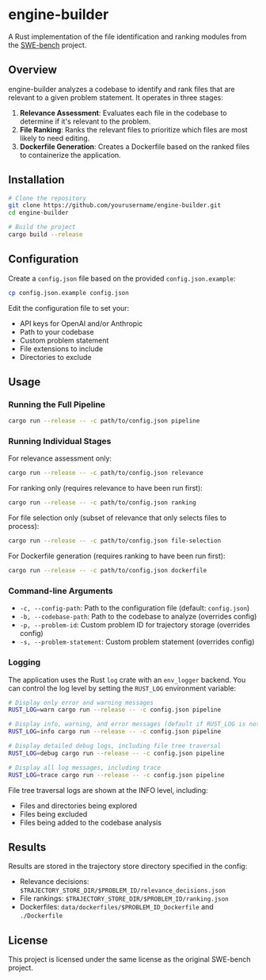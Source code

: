 # engine-builder

A Rust implementation of the file identification and ranking modules from the [SWE-bench](https://github.com/princeton-nlp/SWE-bench) project.

## Overview

engine-builder analyzes a codebase to identify and rank files that are relevant to a given problem statement. It operates in three stages:

1. **Relevance Assessment**: Evaluates each file in the codebase to determine if it's relevant to the problem.
2. **File Ranking**: Ranks the relevant files to prioritize which files are most likely to need editing.
3. **Dockerfile Generation**: Creates a Dockerfile based on the ranked files to containerize the application.

## Installation

```bash
# Clone the repository
git clone https://github.com/yourusername/engine-builder.git
cd engine-builder

# Build the project
cargo build --release
```

## Configuration

Create a `config.json` file based on the provided `config.json.example`:

```bash
cp config.json.example config.json
```

Edit the configuration file to set your:
- API keys for OpenAI and/or Anthropic
- Path to your codebase
- Custom problem statement
- File extensions to include
- Directories to exclude

## Usage

### Running the Full Pipeline

```bash
cargo run --release -- -c path/to/config.json pipeline
```

### Running Individual Stages

For relevance assessment only:
```bash
cargo run --release -- -c path/to/config.json relevance
```

For ranking only (requires relevance to have been run first):
```bash
cargo run --release -- -c path/to/config.json ranking
```

For file selection only (subset of relevance that only selects files to process):
```bash
cargo run --release -- -c path/to/config.json file-selection
```

For Dockerfile generation (requires ranking to have been run first):
```bash
cargo run --release -- -c path/to/config.json dockerfile
```

### Command-line Arguments

- `-c, --config-path`: Path to the configuration file (default: `config.json`)
- `-b, --codebase-path`: Path to the codebase to analyze (overrides config)
- `-p, --problem-id`: Custom problem ID for trajectory storage (overrides config)
- `-s, --problem-statement`: Custom problem statement (overrides config)

### Logging

The application uses the Rust `log` crate with an `env_logger` backend. You can control the log level by setting the `RUST_LOG` environment variable:

```bash
# Display only error and warning messages
RUST_LOG=warn cargo run --release -- -c config.json pipeline

# Display info, warning, and error messages (default if RUST_LOG is not set)
RUST_LOG=info cargo run --release -- -c config.json pipeline

# Display detailed debug logs, including file tree traversal
RUST_LOG=debug cargo run --release -- -c config.json pipeline

# Display all log messages, including trace
RUST_LOG=trace cargo run --release -- -c config.json pipeline
```

File tree traversal logs are shown at the INFO level, including:
- Files and directories being explored
- Files being excluded
- Files being added to the codebase analysis

## Results

Results are stored in the trajectory store directory specified in the config:

- Relevance decisions: `$TRAJECTORY_STORE_DIR/$PROBLEM_ID/relevance_decisions.json`
- File rankings: `$TRAJECTORY_STORE_DIR/$PROBLEM_ID/ranking.json`
- Dockerfiles: `data/dockerfiles/$PROBLEM_ID_Dockerfile` and `./Dockerfile`

## License

This project is licensed under the same license as the original SWE-bench project.